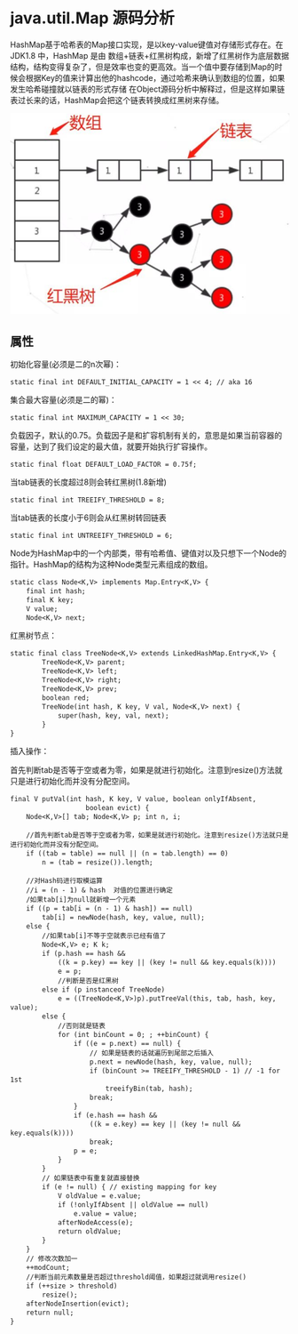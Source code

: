 # java.util.Map 源码分析

HashMap基于哈希表的Map接口实现，是以key-value键值对存储形式存在。在 JDK1.8 中，HashMap 是由 数组+链表+红黑树构成，新增了红黑树作为底层数据结构，结构变得复杂了，但是效率也变的更高效。当一个值中要存储到Map的时候会根据Key的值来计算出他的hashcode，通过哈希来确认到数组的位置，如果发生哈希碰撞就以链表的形式存储 在Object源码分析中解释过，但是这样如果链表过长来的话，HashMap会把这个链表转换成红黑树来存储。

![avatar](https://github.com/agnesjn/algorithm008-class02/blob/master/Week_02/hashmap.PNG)

## 属性

初始化容量(必须是二的n次幂)：

	static final int DEFAULT_INITIAL_CAPACITY = 1 << 4; // aka 16
 
集合最大容量(必须是二的幂)：

	static final int MAXIMUM_CAPACITY = 1 << 30;

负载因子，默认的0.75。负载因子是和扩容机制有关的，意思是如果当前容器的容量，达到了我们设定的最大值，就要开始执行扩容操作。

	static final float DEFAULT_LOAD_FACTOR = 0.75f;

当tab链表的长度超过8则会转红黑树(1.8新增)

    static final int TREEIFY_THRESHOLD = 8;

当tab链表的长度小于6则会从红黑树转回链表

    static final int UNTREEIFY_THRESHOLD = 6;

Node为HashMap中的一个内部类，带有哈希值、键值对以及只想下一个Node的指针。HashMap的结构为这种Node类型元素组成的数组。

    static class Node<K,V> implements Map.Entry<K,V> {
        final int hash;
        final K key;
        V value;
        Node<K,V> next;

红黑树节点：

	static final class TreeNode<K,V> extends LinkedHashMap.Entry<K,V> {
	        TreeNode<K,V> parent;  
	        TreeNode<K,V> left;
	        TreeNode<K,V> right;
	        TreeNode<K,V> prev;    
	        boolean red;
	        TreeNode(int hash, K key, V val, Node<K,V> next) {
	            super(hash, key, val, next);
	        }
	}

插入操作：

首先判断tab是否等于空或者为零，如果是就进行初始化。注意到resize()方法就只是进行初始化而并没有分配空间。

	final V putVal(int hash, K key, V value, boolean onlyIfAbsent,
	                   boolean evict) {
        Node<K,V>[] tab; Node<K,V> p; int n, i;
		
		//首先判断tab是否等于空或者为零，如果是就进行初始化。注意到resize()方法就只是进行初始化而并没有分配空间。
        if ((tab = table) == null || (n = tab.length) == 0)
            n = (tab = resize()).length;
        
		//对Hash码进行取模运算
		//i = (n - 1) & hash  对值的位置进行确定
		/如果tab[i]为null就新增一个元素
		if ((p = tab[i = (n - 1) & hash]) == null)
            tab[i] = newNode(hash, key, value, null);
        else {
			//如果tab[i]不等于空就表示已经有值了
            Node<K,V> e; K k;
            if (p.hash == hash &&
                ((k = p.key) == key || (key != null && key.equals(k))))
                e = p;
				//判断是否是红黑树
            else if (p instanceof TreeNode)
                e = ((TreeNode<K,V>)p).putTreeVal(this, tab, hash, key, value);
            else {
				//否则就是链表
                for (int binCount = 0; ; ++binCount) {
                    if ((e = p.next) == null) {
						// 如果是链表的话就遍历到尾部之后插入
                        p.next = newNode(hash, key, value, null);
                        if (binCount >= TREEIFY_THRESHOLD - 1) // -1 for 1st
                            treeifyBin(tab, hash);
                        break;
                    }
                    if (e.hash == hash &&
                        ((k = e.key) == key || (key != null && key.equals(k))))
                        break;
                    p = e;
                }
            }
			// 如果链表中有重复就直接替换
            if (e != null) { // existing mapping for key
                V oldValue = e.value;
                if (!onlyIfAbsent || oldValue == null)
                    e.value = value;
                afterNodeAccess(e);
                return oldValue;
            }
        }
		// 修改次数加一
        ++modCount;
		//判断当前元素数量是否超过threshold阈值，如果超过就调用resize()
        if (++size > threshold)
            resize();
        afterNodeInsertion(evict);
        return null;
    }
